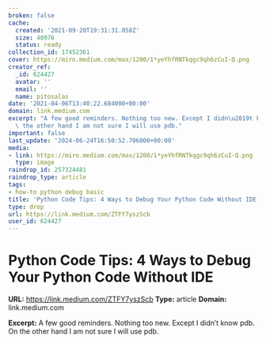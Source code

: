 ```yaml
---
broken: false
cache:
  created: '2021-09-20T19:31:31.058Z'
  size: 40976
  status: ready
collection_id: 17452361
cover: https://miro.medium.com/max/1200/1*yeYhfRNTkqgc9qh6zCuI-Q.png
creator_ref:
  _id: 624427
  avatar: ''
  email: ''
  name: pitosalas
date: '2021-04-06T13:40:22.684000+00:00'
domain: link.medium.com
excerpt: "A few good reminders. Nothing too new. Except I didn\u2019t know pdb. On\
  \ the other hand I am not sure I will use pdb."
important: false
last_update: '2024-06-24T16:50:52.706000+00:00'
media:
- link: https://miro.medium.com/max/1200/1*yeYhfRNTkqgc9qh6zCuI-Q.png
  type: image
raindrop_id: 257324481
raindrop_type: article
tags:
- how-to python debug basic
title: 'Python Code Tips: 4 Ways to Debug Your Python Code Without IDE'
type: drop
url: https://link.medium.com/ZTFY7yszScb
user_id: 624427
---
```


# Python Code Tips: 4 Ways to Debug Your Python Code Without IDE

**URL:** https://link.medium.com/ZTFY7yszScb
**Type:** article
**Domain:** link.medium.com

**Excerpt:** A few good reminders. Nothing too new. Except I didn’t know pdb. On the other hand I am not sure I will use pdb.
